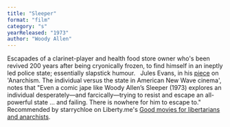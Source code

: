 ```yaml
---
title: "Sleeper"
format: "film"
category: "s"
yearReleased: "1973"
author: "Woody Allen"
---
```

 Escapades of a clarinet-player and health food store owner who's been revived  200 years after being cryonically frozen, to find himself in an ineptly led  police state; essentially slapstick humour.
  
 Jules Evans, in his <a href="http://www.philosophyforlife.org/category/anarchism/page/3/">piece</a>  on 'Anarchism. The individual versus the state in American New Wave cinema',  notes that "Even a comic jape like Woody Allen’s Sleeper (1973) explores  an individual desperately—and farcically—trying to resist and escape an  all-powerful state … and failing. There is nowhere for him to escape to."
  
 Recommended by starrychloe on Liberty.me's <a href="https://liberty.me/discuss/t/good-movies-for-libertarians-and-anarchists/"> Good movies for libertarians and anarchists</a>.